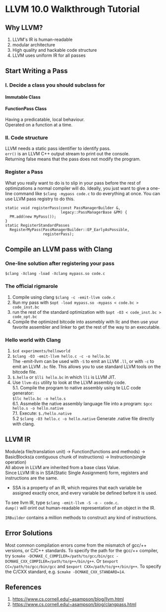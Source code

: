 # LLVM 10.0 Walkthrough Tutorial

## Why LLVM?
1. LLVM's IR is human-readable
2. modular architecture
3. High quality and hackable code structure
4. LLVM uses uniform IR for all passes

## Start Writing a Pass
### I. Decide a class you should subclass for
#### Immutable Class

#### FunctionPass Class
Having a predicatable, local behaviour.  
Operated on a function at a time.
### II. Code structure

LLVM needs a static pass identifier to identify pass.   
`err()` is an LLVM C++ output stream to print out the console.  
Returning false means that the pass does not modify the program.
### Register a Pass
What you really want to do is to slip in your pass before the rest of optimizations a normal compiler will do. Ideally, you just want to give a one-line command like `$clang -mypass code.c` to do everything at once.
You can use LLVM pass registry to do this.
```
static void registerPass(const PassManagerBuilder &,
                         legacy::PassManagerBase &PM) {
  PM.add(new MyPass());
}
static RegisterStandardPasses
  RegisterMyPass(PassManagerBuilder::EP_EarlyAsPossible,
                 registerPass);
```
## Compile an LLVM pass with Clang
### One-line solution after registering your pass
`$clang -Xclang -load -Xclang mypass.so code.c`
### The official rigmarole
1. Compile using clang `$clang -c -emit-llvm code.c`
2. Run my pass with `$opt -load mypass.so -mypass < code.bc > code_inst.bc`
3. run the rest of the standard optimization with `$opt -O3 < code_inst.bc > code_opt.bc`
4. Compile the optimized bitcode into assmebly with llc and then use your favorite assembler and linker to get the rest of the way to an executable.
### Hello world with Clang
1. `$cd experiments/helloworld`
2. `$clang -O3 -emit-llvm hello.c -c -o hello.bc`  
The -emit-llvm can be used with `-S` to emit an LLVM `.ll`, or with `-c` to emit an LLVM `.bc` file. This allows you to use standard LLVM tools on the bitcode file.
3. `$.hello` or `$lli hello.bc` in which `lli` is LLVM JIT.
4. Use `llvm-dis` utility to look at the LLVM assembly code.  
5.1. Compile the program to native assembly using te LLC code generator:  
`$llc hello.bc -o hello.s`  
6.1. Assmeble the native assembly language file into a program:
`$gcc hello.s -o hello.native`  
7.1. Execute: `$./hello.native`  
5.2 `$clang -O3 hello.c -o hello.native` Generate .native file directly with clang.


## LLVM IR
Module(a file/translation unit) -> Function(functions and methods) -> BasicBlocks(a contiguous chunk of instructions) -> Instruction(single operation)  
All above in LLVM are inherited from a base class Value.  
Since LLVM IR is in SSA(Static Single Assignment) form, registers and instructions are the same.  
- SSA is a property of an IR, which requires that each variable be assigned exactly once, and every variable be defined before it is used.  

To see llvm IR, type `$clang -emit-llvm -S -o - code.c`.  
`dump()` will orint out human-readable representation of an object in the IR.   

`IRBuilder` contains a million methods to construct any kind of instructions.  

## Error Solutions
Most common compilation errors come from the mismatch of gcc/++ versions, or C/C++ standards. To specify the path for the gcc/++ compiler, try `$cmake -DCMAKE_C_COMPILER=/path/to/gcc/bin/gcc -DCMAKE_CXX_COMPILER=/path/to/g++/bin/g++`. Or `$export CC=/path/to/gcc/bin/gcc` and `$export CXX=/path/to/g++/bin/g++`. To specify the C/CXX standard, e.g. `$cmake -DCMAKE_CXX_STANDARD=14`.

## References
1. https://www.cs.cornell.edu/~asampson/blog/llvm.html
2. https://www.cs.cornell.edu/~asampson/blog/clangpass.html
